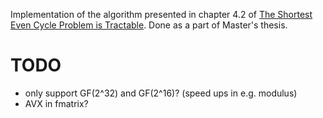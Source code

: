 Implementation of the algorithm presented in chapter 4.2 of [The Shortest Even Cycle Problem is Tractable](https://arxiv.org/abs/2111.02992). Done as a part of Master's thesis.

# TODO
* only support GF(2^32) and GF(2^16)? (speed ups in e.g. modulus)
* AVX in fmatrix?

